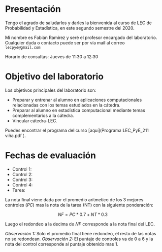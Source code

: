 # Presentación

Tengo el agrado de saludarlos y darles la bienvenida al curso de LEC de Probabilidad y Estadística, en este segundo semestre del 2020. 

Mi nombre es Fabián Ramírez y seré el profesor encargado del laboratorio. Cualquier duda o contacto puede ser por vía mail al correo `lecpye@gmail.com`

Horario de consultas: Jueves de 11:30 a 12:30

# Objetivo del laboratorio

Los objetivos principales del laboratorio son:
* Preparar y entrenar al alumno en aplicaciones computacionales relacionadas con los temas estudiados en la cátedra.
* Preparar al alumno en estadística computacional mediante temas complementarios a la cátedra.
* Vincular cátedra-LEC.

Puedes encontrar el programa del curso [aquí](Programa LEC_PyE_211 viña.pdf ).

# Fechas de evaluación

* Control 1:
* Control 2:
* Control 3:
* Control 4:
* Tarea:

La nota final viene dada por el promedio aritmetico de los 3 mejores controles ($PC$) mas la nota de la tarea (NT) con la siguiente ponderación:

$$
NF=PC*0.7 + NT*0.3
$$

Luego el redondeo a la decima de $NF$ corresponde a la nota final del LEC.

*Observación 1:* Solo el promedio final tiene redondeo, el resto de las notas no se redondean.
*Observación 2:* El puntaje de controles va de 0 a 6 y la nota del control corresponde al puntaje obtenido mas 1.
